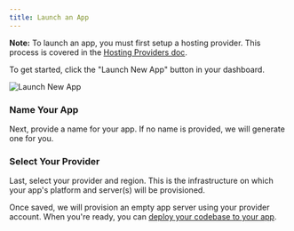```yaml
---
title: Launch an App
---
```


**Note:** To launch an app, you must first setup a hosting provider. This process is covered in the [Hosting Providers doc](/account/providers/).

To get started, click the "Launch New App" button in your dashboard.

![Launch New App](/images/app-launch-button.png)

### Name Your App
Next, provide a name for your app. If no name is provided, we will generate one for you.

### Select Your Provider
Last, select your provider and region. This is the infrastructure on which your app's platform and server(s) will be provisioned.

Once saved, we will provision an empty app server using your provider account. When you're ready, you can [deploy your codebase to your app](/getting-started/deploy-code/).
